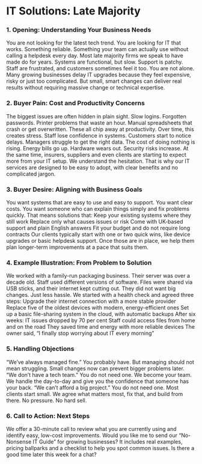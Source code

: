 # IT Solutions: Late Majority
### 1. Opening: Understanding Your Business Needs
You are not looking for the latest tech trend. You are looking for IT that works. Something reliable. Something your team can actually use without calling a helpdesk every day.
Most late majority firms we speak to have made do for years. Systems are functional, but slow. Support is patchy. Staff are frustrated, and customers sometimes feel it too.
You are not alone. Many growing businesses delay IT upgrades because they feel expensive, risky or just too complicated. But small, smart changes can deliver real results without requiring massive change or technical expertise.
### 2. Buyer Pain: Cost and Productivity Concerns
The biggest issues are often hidden in plain sight. Slow logins. Forgotten passwords. Printer problems that waste an hour. Manual spreadsheets that crash or get overwritten. These all chip away at productivity.
Over time, this creates stress. Staff lose confidence in systems. Customers start to notice delays. Managers struggle to get the right data.
The cost of doing nothing is rising. Energy bills go up. Hardware wears out. Security risks increase. At the same time, insurers, suppliers and even clients are starting to expect more from your IT setup.
We understand the hesitation. That is why our IT services are designed to be easy to adopt, with clear benefits and no complicated jargon.
### 3. Buyer Desire: Aligning with Business Goals
You want systems that are easy to use and easy to support. You want clear costs. You want someone who can explain things simply and fix problems quickly.
That means solutions that:
Keep your existing systems where they still work
Replace only what causes issues or risk
Come with UK-based support and plain English answers
Fit your budget and do not require long contracts
Our clients typically start with one or two quick wins, like device upgrades or basic helpdesk support. Once those are in place, we help them plan longer-term improvements at a pace that suits them.
### 4. Example Illustration: From Problem to Solution
We worked with a family-run packaging business. Their server was over a decade old. Staff used different versions of software. Files were shared via USB sticks, and their internet kept cutting out.
They did not want big changes. Just less hassle. We started with a health check and agreed three steps:
Upgrade their internet connection with a more stable provider
Replace five of the oldest devices with modern, energy-efficient ones
Set up a basic file-sharing system in the cloud, with automatic backups
After six weeks:
IT issues dropped by 70 per cent
Staff could access files from home and on the road
They saved time and energy with more reliable devices
The owner said, “I finally stop worrying about IT every morning”
### 5. Handling Objections
“We’ve always managed fine.”
You probably have. But managing should not mean struggling. Small changes now can prevent bigger problems later.
“We don’t have a tech team.”
You do not need one. We become your team. We handle the day-to-day and give you the confidence that someone has your back.
“We can’t afford a big project.”
You do not need one. Most clients start small. We agree what matters most, fix that, and build from there. No pressure. No hard sell.
### 6. Call to Action: Next Steps
We offer a 30-minute call to review what you are currently using and identify easy, low-cost improvements.
Would you like me to send our “No-Nonsense IT Guide” for growing businesses? It includes real examples, pricing ballparks and a checklist to help you spot common issues.
Is there a good time later this week for a chat?
